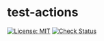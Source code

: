 # test-actions

[![License: MIT][license-image]][license-url]
[![Check Status][check-image]][check-url]

[check-url]: https://github.com/firefoxic/test-actions/actions?workflow=Check
[check-image]: https://github.com/firefoxic/test-actions/actions/workflows/check.yaml/badge.svg?branch=main

[license-url]: https://github.com/firefoxic/test-actions/blob/main/LICENSE
[license-image]: https://img.shields.io/badge/License-MIT-limegreen.svg
